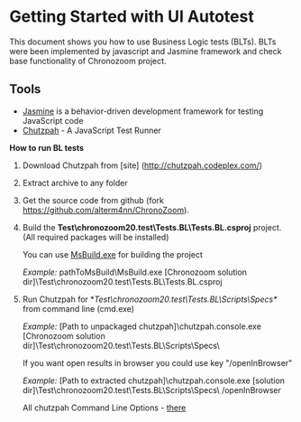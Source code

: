 # Getting Started with UI Autotest #
This document shows you how to use Business Logic tests (BLTs).
BLTs were been implemented by javascript and Jasmine framework and check base functionality of Chronozoom project.

## Tools ##
- [Jasmine](http://pivotal.github.io/jasmine/) is a behavior-driven development framework for testing JavaScript code
- [Chutzpah](http://chutzpah.codeplex.com/) - A JavaScript Test Runner 

**How to run BL tests**

1. Download Chutzpah from [site] (http://chutzpah.codeplex.com/)
2. Extract archive to any folder
3. Get the source code from github (fork https://github.com/alterm4nn/ChronoZoom).
4. Build the **Test\chronozoom20.test\Tests.BL\Tests.BL.csproj** project.(All required packages will be installed)

	You can use [MsBuild.exe](http://msdn.microsoft.com/en-us/library/vstudio/ms164311.aspx) for building the project
	
	*Example:* 
	pathToMsBuild\MsBuild.exe [Chronozoom solution dir]\Test\chronozoom20.test\Tests.BL\Tests.BL.csproj

5. Run Chutzpah  for **Test\chronozoom20.test\Tests.BL\Scripts\Specs\** from command line (cmd.exe)
	
	*Example:*
	[Path to unpackaged chutzpah]\chutzpah.console.exe  [Chronozoom solution dir]\Test\chronozoom20.test\Tests.BL\Scripts\Specs\
	
	If you want open results in browser you could use key "/openInBrowser"
	
	*Example:*
	[Path to extracted chutzpah]\chutzpah.console.exe  [solution dir]\Test\chronozoom20.test\Tests.BL\Scripts\Specs\ /openInBrowser
	
	All chutzpah Command Line Options - [there](http://chutzpah.codeplex.com/wikipage?title=Command%20Line%20Options&referringTitle=Documentation)

